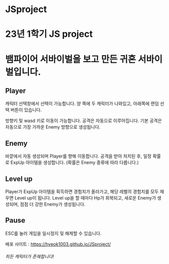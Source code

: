 # JSproject

23년 1학기 JS project
============================
# 뱀파이어 서바이벌을 보고 만든 귀혼 서바이벌입니다.

## Player
캐릭터 선택창에서 선택이 가능합니다.
양 쪽에 두 캐릭터가 나와있고, 아래쪽에 랜덤 선택 버튼이 있습니다.

방향키 및 wasd 키로 이동이 가능합니다.
공격은 자동으로 이루어집니다.
기본 공격은 자동으로 가장 가까운 Enemy 방향으로 생성됩니다.

## Enemy

  바깥에서 자동 생성되며 Player를 향해 이동합니다.
  공격을 받아 처치된 후, 일정 확률로 ExpUp 아이템을 생성합니다. (확률은 Enemy 종류에 따라 다릅니다.)

## Level up

  Player가 ExpUp 아이템을 획득하면 경험치가 올라가고, 해당 레벨의 경험치를 모두 채우면 Level up이 됩니다.
  Level up을 할 때마다 Hp가 회복되고, 새로운 Enemy가 생성되며, 점점 더 강한 Enemy가 생성됩니다.

## Pause

  ESC를 눌러 게임을 일시정지 및 해제할 수 있습니다.

배포 사이트 : https://hyeok1003.github.io/JSproject/

###### 히든 캐릭터가 존재합니다!
